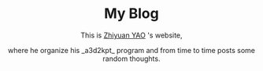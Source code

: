 <h1 align="center"> My Blog </h1>
<p align="center"> This is <a href="https://zhiyuanyaoj.github.io"> Zhiyuan YAO</a> 's website,</p>
<p align="center"> where he organize his _a3d2kpt_ program and from time to time posts some random thoughts. </p> 